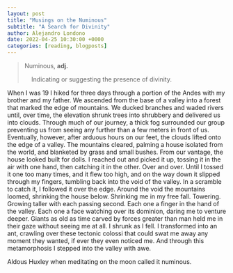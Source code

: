 ```yaml
---
layout: post
title: "Musings on the Numinous"
subtitle: "A Search for Divinity"
author: Alejandro Londono
date: 2022-04-25 10:30:00 +0000
categories: [reading, blogposts]
---
```


> Numinous, __adj.__ 
>
> &nbsp;&nbsp;&nbsp;&nbsp;Indicating or suggesting the presence of divinity.

When I was 19 I hiked for three days through a portion of the Andes with my brother and my father. We ascended from the base of a valley into a forest that marked the edge of mountains. We ducked branches and waded rivers until, over time, the elevation shrunk trees into shrubbery and delivered us into clouds. Through much of our journey, a thick fog surrounded our group preventing us from seeing any further than a few meters in front of us. Eventually, however, after arduous hours on our feet, the clouds lifted onto the edge of a valley. The mountains cleared, palming a house isolated from the world, and blanketed by grass and small bushes. From our vantage, the house looked built for dolls. I reached out and picked it up, tossing it in the air with one hand, then catching it in the other. Over and over. Until I tossed it one too many times, and it flew too high, and on the way down it slipped through my fingers, tumbling back into the void of the valley. In a scramble to catch it, I followed it over the edge. Around the void the mountains loomed, shrinking the house below. Shrinking me in my free fall. Towering. Growing taller with each passing second. Each one a finger in the hand of the valley. Each one a face watching over its dominion, daring me to venture deeper. Giants as old as time carved by forces greater than man held me in their gaze without seeing me at all. I shrunk as I fell. I transformed into an ant, crawling over these tectonic colossi that could swat me away any moment they wanted, if ever they even noticed me. And through this metamorphosis I stepped into the valley with awe.

Aldous Huxley when meditating on the moon called it numinous. 


